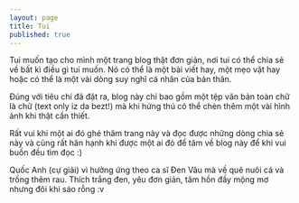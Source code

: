 ```yaml
---
layout: page
title: Tui
published: true
---
```

Tui muốn tạo cho mình một trang blog thật đơn giản, nơi tui có thể chia sẻ về bất kì điều gì tui muốn. Nó có thể là một bài viết hay, một mẹo vặt hay hoặc có thể là một vài dòng suy nghĩ cá nhân của bản thân.

Đúng với tiêu chí đã đặt ra, blog này chỉ bao gồm một tệp văn bản toàn chữ là chữ (text only iz da bezt!) mà khi hứng thú có thể chèn thêm một vài hình ảnh khi thật cần thiết. 

Rất vui khi một ai đó ghé thăm trang này và đọc được những dòng chia sẻ này và cũng rất hân hạnh khi được một ai đó để tâm về blog này để khi vui buồn đều tìm đọc :)

Quốc Anh (cự giải) vì hưởng ứng theo ca sĩ Đen Vâu mà về quê nuôi cá và trồng thêm rau. Thích trắng đen, yêu đơn giản, tâm hồn đầy mộng mơ nhưng đôi khi sáo rỗng :v

